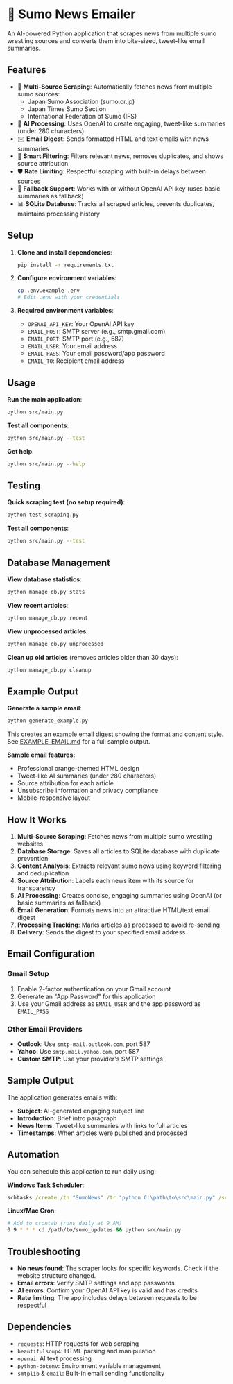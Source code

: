 # 🥋 Sumo News Emailer

An AI-powered Python application that scrapes news from multiple sumo wrestling sources and converts them into bite-sized, tweet-like email summaries.

## Features

- 📰 **Multi-Source Scraping**: Automatically fetches news from multiple sumo sources:
  - Japan Sumo Association (sumo.or.jp)  
  - Japan Times Sumo Section
  - International Federation of Sumo (IFS)
- 🤖 **AI Processing**: Uses OpenAI to create engaging, tweet-like summaries (under 280 characters)
- ✉️ **Email Digest**: Sends formatted HTML and text emails with news summaries
- 🎯 **Smart Filtering**: Filters relevant news, removes duplicates, and shows source attribution
- 🛡️ **Rate Limiting**: Respectful scraping with built-in delays between sources
- 🔄 **Fallback Support**: Works with or without OpenAI API key (uses basic summaries as fallback)
- 📊 **SQLite Database**: Tracks all scraped articles, prevents duplicates, maintains processing history

## Setup

1. **Clone and install dependencies**:
   ```bash
   pip install -r requirements.txt
   ```

2. **Configure environment variables**:
   ```bash
   cp .env.example .env
   # Edit .env with your credentials
   ```

3. **Required environment variables**:
   - `OPENAI_API_KEY`: Your OpenAI API key
   - `EMAIL_HOST`: SMTP server (e.g., smtp.gmail.com)
   - `EMAIL_PORT`: SMTP port (e.g., 587)
   - `EMAIL_USER`: Your email address
   - `EMAIL_PASS`: Your email password/app password
   - `EMAIL_TO`: Recipient email address

## Usage

**Run the main application**:
```bash
python src/main.py
```

**Test all components**:
```bash
python src/main.py --test
```

**Get help**:
```bash
python src/main.py --help
```

## Testing

**Quick scraping test (no setup required)**:
```bash
python test_scraping.py
```

**Test all components**:
```bash
python src/main.py --test
```

## Database Management

**View database statistics**:
```bash
python manage_db.py stats
```

**View recent articles**:
```bash
python manage_db.py recent
```

**View unprocessed articles**:
```bash
python manage_db.py unprocessed
```

**Clean up old articles** (removes articles older than 30 days):
```bash
python manage_db.py cleanup
```

## Example Output

**Generate a sample email**:
```bash
python generate_example.py
```

This creates an example email digest showing the format and content style. See [EXAMPLE_EMAIL.md](EXAMPLE_EMAIL.md) for a full sample output.

**Sample email features:**
- Professional orange-themed HTML design
- Tweet-like AI summaries (under 280 characters)
- Source attribution for each article
- Unsubscribe information and privacy compliance
- Mobile-responsive layout

## How It Works

1. **Multi-Source Scraping**: Fetches news from multiple sumo wrestling websites
2. **Database Storage**: Saves all articles to SQLite database with duplicate prevention
3. **Content Analysis**: Extracts relevant sumo news using keyword filtering and deduplication
4. **Source Attribution**: Labels each news item with its source for transparency
5. **AI Processing**: Creates concise, engaging summaries using OpenAI (or basic summaries as fallback)
6. **Email Generation**: Formats news into an attractive HTML/text email digest
7. **Processing Tracking**: Marks articles as processed to avoid re-sending
8. **Delivery**: Sends the digest to your specified email address

## Email Configuration

### Gmail Setup
1. Enable 2-factor authentication on your Gmail account
2. Generate an "App Password" for this application
3. Use your Gmail address as `EMAIL_USER` and the app password as `EMAIL_PASS`

### Other Email Providers
- **Outlook**: Use `smtp-mail.outlook.com`, port 587
- **Yahoo**: Use `smtp.mail.yahoo.com`, port 587
- **Custom SMTP**: Use your provider's SMTP settings

## Sample Output

The application generates emails with:
- **Subject**: AI-generated engaging subject line
- **Introduction**: Brief intro paragraph
- **News Items**: Tweet-like summaries with links to full articles
- **Timestamps**: When articles were published and processed

## Automation

You can schedule this application to run daily using:

**Windows Task Scheduler**:
```cmd
schtasks /create /tn "SumoNews" /tr "python C:\path\to\src\main.py" /sc daily /st 09:00
```

**Linux/Mac Cron**:
```bash
# Add to crontab (runs daily at 9 AM)
0 9 * * * cd /path/to/sumo_updates && python src/main.py
```

## Troubleshooting

- **No news found**: The scraper looks for specific keywords. Check if the website structure changed.
- **Email errors**: Verify SMTP settings and app passwords
- **AI errors**: Confirm your OpenAI API key is valid and has credits
- **Rate limiting**: The app includes delays between requests to be respectful

## Dependencies

- `requests`: HTTP requests for web scraping
- `beautifulsoup4`: HTML parsing and manipulation
- `openai`: AI text processing
- `python-dotenv`: Environment variable management
- `smtplib` & `email`: Built-in email sending functionality
